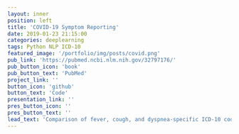```yaml
---
layout: inner
position: left
title: 'COVID-19 Symptom Reporting'
date: 2019-01-23 21:15:00
categories: deeplearning
tags: Python NLP ICD-10
featured_image: '/portfolio/img/posts/covid.png'
pub_link: 'https://pubmed.ncbi.nlm.nih.gov/32797176/'
pub_button_icon: 'book'
pub_button_text: 'PubMed'
project_link: ''
button_icon: 'github'
button_text: 'Code'
presentation_link: ''
pres_button_icon: ''
pres_button_text: ''
lead_text: 'Comparison of fever, cough, and dyspnea-specific ICD-10 codes with medical record review among patients tested for COVID-19.' 
---
```

